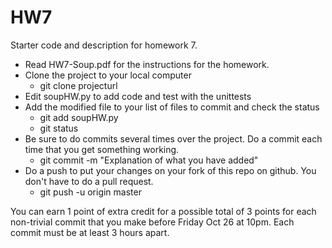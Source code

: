 # HW7
Starter code and description for homework 7.

- Read HW7-Soup.pdf for the instructions for the homework.
- Clone the project to your local computer 
  - git clone projecturl
- Edit soupHW.py to add code and test with the unittests
- Add the modified file to your list of files to commit and check the status
  - git add soupHW.py
  - git status  
- Be sure to do commits several times over the project. Do a commit each time that you get something working.
  - git commit -m "Explanation of what you have added"
- Do a push to put your changes on your fork of this repo on github.  You don't have to do a pull request.  
  - git push -u origin master

You can earn 1 point of extra credit for a possible total of 3 points for each non-trivial commit that you make before Friday Oct 26 at 10pm. Each commit must be at least 3 hours apart.  
